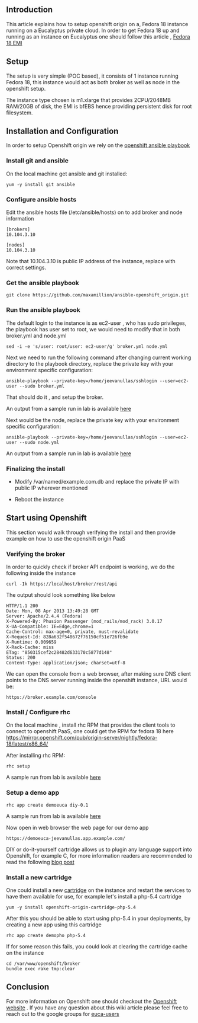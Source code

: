 ## Introduction

This article explains how to setup openshift origin on a, Fedora 18 instance running on a Eucalyptus private cloud. In order to get Fedora 18 up and running as an instance on Eucalyptus one should follow this article , [Fedora 18 EMI](https://github.com/eucalyptus/eucalyptus/wiki/Fedora-18-Image)

## Setup

The setup is very simple (POC based), it consists of 1 instance running Fedora 18, this instance would act as both broker as well as node in the openshift setup.

The instance type chosen is m1.xlarge that provides 2CPU/2048MB RAM/20GB of disk, the EMI is bfEBS hence providing persistent disk for root filesystem.

## Installation and Configuration

In order to setup Openshift origin we rely on the [openshift ansible playbook](https://github.com/maxamillion/ansible-openshift_origin)

### Install git and ansible 

On the local machine get ansible and git installed:

```
yum -y install git ansible
```

### Configure ansible hosts

Edit the ansible hosts file (/etc/ansible/hosts) on to add broker and node information

```
[brokers]
10.104.3.10

[nodes]
10.104.3.10
```

Note that 10.104.3.10 is public IP address of the instance, replace with correct settings.

### Get the ansible playbook

```
git clone https://github.com/maxamillion/ansible-openshift_origin.git
```

### Run the ansible playbook

The default login to the instance is as ec2-user , who has sudo privileges, the playbook has user set to root, we would need to modify that in both broker.yml and node.yml

```
sed -i -e 's/user: root/user: ec2-user/g' broker.yml node.yml
```

Next we need to run the following command after changing current working directory to the playbook directory, replace the private key with your environment specific configuration:

```
ansible-playbook --private-key=/home/jeevanullas/sshlogin --user=ec2-user --sudo broker.yml
```

That should do it , and setup the broker.

An output from a sample run in lab is available [here](https://gist.github.com/jeevanullas/5335541#file-openshift-ansible-playbook-broker-output-txt)

Next would be the node, replace the private key with your environment specific configuration:

```
ansible-playbook --private-key=/home/jeevanullas/sshlogin --user=ec2-user --sudo node.yml
```

An output from a sample run in lab is available [here](https://gist.github.com/jeevanullas/5336280#file-openshift-ansible-playbook-node-output-txt)

### Finalizing the install 

* Modify /var/named/example.com.db and replace the private IP with public IP wherever mentioned

* Reboot the instance

## Start using Openshift

This section would walk through verifying the install and then provide example on how to use the openshift origin PaaS

### Verifying the broker

In order to quickly check if broker API endpoint is working, we do the following inside the instance

```
curl -Ik https://localhost/broker/rest/api
```

The output should look something like below

```
HTTP/1.1 200 
Date: Mon, 08 Apr 2013 13:49:28 GMT
Server: Apache/2.4.4 (Fedora)
X-Powered-By: Phusion Passenger (mod_rails/mod_rack) 3.0.17
X-UA-Compatible: IE=Edge,chrome=1
Cache-Control: max-age=0, private, must-revalidate
X-Request-Id: 828a632f548672f76150cf51e726fb9e
X-Runtime: 0.009659
X-Rack-Cache: miss
ETag: "850315cef2c28482d633170c5877d148"
Status: 200
Content-Type: application/json; charset=utf-8
```

We can open the console from a web browser, after making sure DNS client points to the DNS server running inside the openshift instance, URL would be:

```
https://broker.example.com/console
```

### Install / Configure rhc

On the local machine , install rhc RPM that provides the client tools to connect to openshift PaaS, one could get the RPM for fedora 18 here [https://mirror.openshift.com/pub/origin-server/nightly/fedora-18/latest/x86_64/ ](https://mirror.openshift.com/pub/origin-server/nightly/fedora-18/latest/x86_64/ )

After installing rhc RPM:

```
rhc setup
```

A sample run from lab is available [here](https://gist.github.com/jeevanullas/5338472#file-rhc-setup-txt)

### Setup a demo app

```
rhc app create demoeuca diy-0.1
```

A sample run from lab is available [here](https://gist.github.com/jeevanullas/5338785#file-rhc-app-create-demoeuca-diy-0-1)

Now open in web browser the web page for our demo app

```
https://demoeuca-jeevanullas.app.example.com/
```

DIY or do-it-yourself cartridge allows us to plugin any language support into Openshift, for example C, for more information readers are recommended to read the following [blog post](https://www.openshift.com/blogs/a-paas-that-runs-anything-http-getting-started-with-diy-applications-on-openshift) 

### Install a new cartridge 

One could install a new [cartridge](https://www.openshift.com/faq#t6n11273) on the instance and restart the services to have them available for use, for example let's install a php-5.4 cartridge

```
yum -y install openshift-origin-cartridge-php-5.4
```

After this you should be able to start using php-5.4 in your deployments, by creating a new app using this cartridge

```
rhc app create demopho php-5.4 
```

If for some reason this fails, you could look at clearing the cartridge cache on the instance

```
cd /var/www/openshift/broker 
bundle exec rake tmp:clear
```

## Conclusion

For more information on Openshift one should checkout the [Openshift website](https://www.openshift.com/community) . If you have any question about this wiki article please feel free to reach out to the google groups for [euca-users](https://groups.google.com/a/eucalyptus.com/forum/#!forum/euca-users)